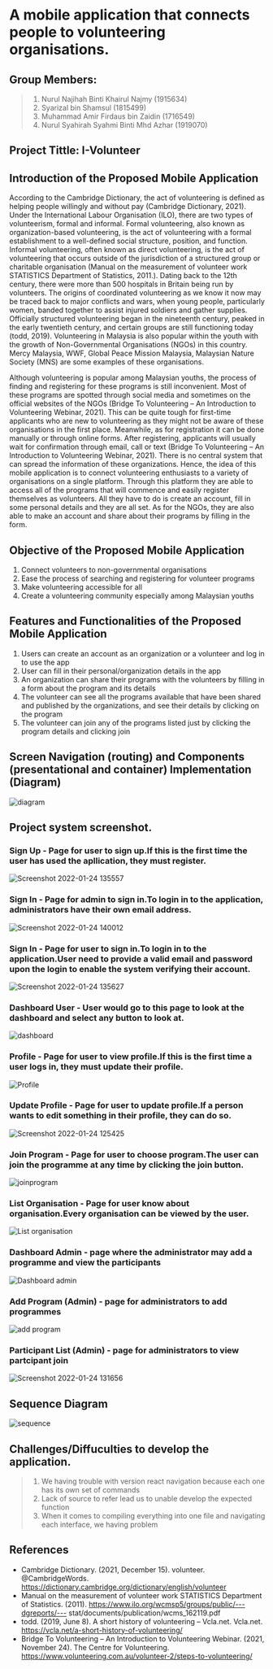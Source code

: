 # A mobile application that connects people to volunteering organisations.

## Group Members:
>1. Nurul Najihah Binti Khairul Najmy (1915634)
>2. Syarizal bin Shamsul (1815499)
>3. Muhammad Amir Firdaus bin Zaidin (1716549)
>4. Nurul Syahirah Syahmi Binti Mhd Azhar (1919070)

## Project Tittle: I-Volunteer

## Introduction of the Proposed Mobile Application
  According to the Cambridge Dictionary, the act of volunteering is defined as helping people willingly and without pay (Cambridge Dictionary, 2021). Under the International Labour Organisation (ILO), there are two types of volunteerism, formal and informal. Formal volunteering, also known as organization-based volunteering, is the act of volunteering with a formal establishment to a well-defined social structure, position, and function. Informal volunteering, often known as direct volunteering, is the act of volunteering that occurs outside of the jurisdiction of a structured group or charitable organisation (Manual on the measurement of volunteer work STATISTICS Department of Statistics, 2011.). Dating back to the 12th century, there were more than 500 hospitals in Britain being run by volunteers. The origins of coordinated volunteering as we know it now may be traced back to major conflicts and wars, when young people, particularly women, banded together to assist injured soldiers and gather supplies. Officially structured volunteering began in the nineteenth century, peaked in the early twentieth century, and certain groups are still functioning today (todd, 2019). Volunteering in Malaysia is also popular within the youth with the growth of Non-Governmental Organisations (NGOs) in this country. Mercy Malaysia, WWF, Global Peace Mission Malaysia, Malaysian Nature Society (MNS) are some examples of these organisations. 

  Although volunteering is popular among Malaysian youths, the process of finding and registering for these programs is still inconvenient. Most of these programs are spotted through  social media and sometimes on the official websites of the NGOs (Bridge To Volunteering – An Introduction to Volunteering Webinar, 2021). This can be quite tough for first-time applicants who are new to volunteering as they might not be aware of these organisations in the first place. Meanwhile, as for registration it can be done manually or through online forms. After registering, applicants will usually wait for confirmation through email, call or text (Bridge To Volunteering – An Introduction to Volunteering Webinar, 2021). There is no central system that can spread the information of these organizations. Hence, the idea of this mobile application is to connect volunteering enthusiasts to a variety of organisations on a single platform. Through this platform they are able to access all of the programs that will commence and easily register themselves as volunteers. All they have to do is create an account, fill in some personal details and they are all set. As for the NGOs, they are also able to make an account and share about their programs by filling in the form. 

## Objective of the Proposed Mobile Application
1. Connect volunteers to non-governmental organisations
2. Ease the process of searching and registering for volunteer programs
3. Make volunteering accessible for all
4. Create a volunteering community especially among Malaysian youths

## Features and Functionalities of the Proposed Mobile Application
1. Users can create an account as an organization or a volunteer and log in to use the app
2. User can fill in their personal/organization details in the app
3. An organization can share their programs with the volunteers by filling in a form about the program and its details
4. The volunteer can see all the programs available that have been shared and published by the organizations, and see their details by clicking on the program
5. The volunteer can join any of the programs listed just by clicking the program details and clicking join

## Screen Navigation (routing) and Components (presentational and container) Implementation (Diagram)
![diagram](https://user-images.githubusercontent.com/69450683/147449281-4c6d79ad-d4dd-48a2-b823-10c41aca5521.PNG)

## Project system screenshot.

### Sign Up - Page for user to sign up.If this is the first time the user has used the apllication, they must register.
![Screenshot 2022-01-24 135557](https://user-images.githubusercontent.com/74361901/150729756-77a00dac-71a6-45e4-8454-36ee6d93f7aa.jpg)
### Sign In - Page for admin to sign in.To login in to the application, administrators have their own email address.
![Screenshot 2022-01-24 140012](https://user-images.githubusercontent.com/74361901/150729998-d82a8743-0535-45d2-a6af-08242754bdc7.jpg)
### Sign In - Page for user to sign in.To login in to the application.User need to provide a valid email and password upon the login to enable the system verifying their account.
![Screenshot 2022-01-24 135627](https://user-images.githubusercontent.com/74361901/150729825-e2114bd6-ca91-4984-ad68-3e0cfe280598.jpg)
### Dashboard User - User would go to this page to look at the dashboard and select any button to look at.
![dashboard](https://user-images.githubusercontent.com/74361901/150690317-81e5bace-6b98-4cc5-93d7-cd85e9b13855.jpg)
### Profile - Page for user to view profile.If this is the first time a user logs in, they must update their profile.
![Profile](https://user-images.githubusercontent.com/74361901/150690267-b98ee8db-c159-4101-8c20-90d763857dda.jpg)
### Update Profile - Page for user to update profile.If a person wants to edit something in their profile, they can do so.
![Screenshot 2022-01-24 125425](https://user-images.githubusercontent.com/74361901/150724397-3a2410e2-3a39-4195-8738-0ffca3604114.jpg)
### Join Program - Page for user to choose program.The user can join the programme at any time by clicking the join button.
![joinprogram](https://user-images.githubusercontent.com/69450683/150733197-63742493-3aec-4e97-939d-f6e4baf6ec3e.PNG)
### List Organisation - Page for user know about organisation.Every organisation can be viewed by the user.
![List organisation](https://user-images.githubusercontent.com/74361901/150690435-223e16c6-b81e-4ea8-81a0-210bb1f16165.jpg)
### Dashboard Admin - page where the administrator may add a programme and view the participants
![Dashboard admin](https://user-images.githubusercontent.com/74361901/150690493-d45f654b-c4f1-4cc7-b57f-4cd224439afa.jpg)
### Add Program (Admin) - page for administrators to add programmes
![add program](https://user-images.githubusercontent.com/74361901/150690536-1d5f3450-bb92-4e4f-9fd4-fd4fba99fbbd.jpg)
### Participant List (Admin) - page for administrators to view partcipant join
![Screenshot 2022-01-24 131656](https://user-images.githubusercontent.com/74361901/150726381-ed17c3b6-3de7-4962-834f-be72d103916c.jpg)

## Sequence Diagram
![sequence](https://user-images.githubusercontent.com/69450683/147449293-17953c02-9064-4ff6-8cff-fedf7fd36403.PNG)
## Challenges/Diffuculties to develop the application.
>1. We having trouble with version react navigation because each one has its own set of commands
>2. Lack of source to refer lead us to unable develop the expected function
>3. When it comes to compiling everything into one file and navigating each interface, we having problem
## References
- Cambridge Dictionary. (2021, December 15). volunteer. @CambridgeWords. https://dictionary.cambridge.org/dictionary/english/volunteer
- Manual on the measurement of volunteer work STATISTICS Department of Statistics. (2011). https://www.ilo.org/wcmsp5/groups/public/---dgreports/--- stat/documents/publication/wcms_162119.pdf
- todd. (2019, June 8). A short history of volunteering – Vcla.net. Vcla.net. https://vcla.net/a-short-history-of-volunteering/
- Bridge To Volunteering – An Introduction to Volunteering Webinar. (2021, November 24). The Centre for Volunteering. https://www.volunteering.com.au/volunteer-2/steps-to-volunteering/
